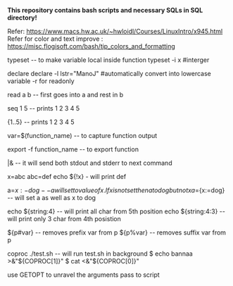 **This repository contains bash scripts and necessary SQLs in SQL directory!**

Refer: https://www.macs.hw.ac.uk/~hwloidl/Courses/LinuxIntro/x945.html
Refer for color and text improve : https://misc.flogisoft.com/bash/tip_colors_and_formatting


typeset  -- to make variable local inside function
typeset -i x #interger


declare
declare -l lstr="ManoJ" #automatically convert into lowercase variable
-r for readonly


read a b -- first goes into a and rest in b


seq 1 5  -- prints 1 2 3 4 5


{1..5}  -- prints 1 2 3 4 5


var=$(function_name)  -- to capture function output


export -f function_name  -- to export function


|&  -- it will send both stdout and stderr to next command


x=abc
abc=def
echo ${!x} - will print def


a=${x:-dog} -- a will set to value of x. If x is not set then a to dog but not x
a=${x:=dog} -- will set a as well as x to dog


echo ${string:4} -- will print all char from 5th position
echo ${string:4:3} -- will print only 3 char from 4th posistion 


${p#var} -- removes prefix var from p
${p%var} -- removes suffix var from p


coproc ./test.sh -- will run test.sh in background
$ echo bannaa >&"${COPROC[1]}"
$ cat <&"${COPROC[0]}"


use GETOPT to unravel the arguments pass to script
